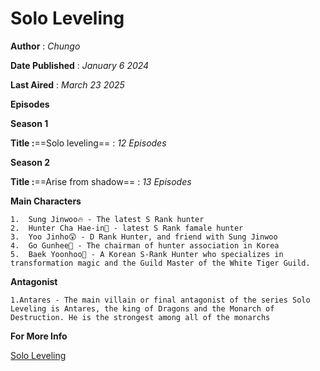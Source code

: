 # Solo Leveling
**Author** 
   : *Chungo*
   
**Date Published**
      : *January 6 2024*

**Last Aired**
      : *March 23 2025*
      
**Episodes**

  **Season 1** 
  
  **Title :**==Solo leveling==
      :  *12 Episodes*
      
 **Season 2**
 
 **Title :**==Arise from shadow==
      :  *13 Episodes*

**Main Characters**

    1.  Sung Jinwoo🔥 - The latest S Rank hunter
    2.  Hunter Cha Hae-in🥵 - latest S Rank famale hunter
    3.  Yoo Jinho😲 - D Rank Hunter, and friend with Sung Jinwoo
    4.  Go Gunhee💪 - The chairman of hunter association in Korea
    5.  Baek Yoonhoo🐺 - A Korean S-Rank Hunter who specializes in transformation magic and the Guild Master of the White Tiger Guild.
    
**Antagonist**

    1.Antares - The main villain or final antagonist of the series Solo Leveling is Antares, the king of Dragons and the Monarch of Destruction. He is the strongest among all of the monarchs

**For More Info**

[Solo Leveling](https://solo-leveling.fandom.com/wiki/Solo_Leveling_Wiki)

